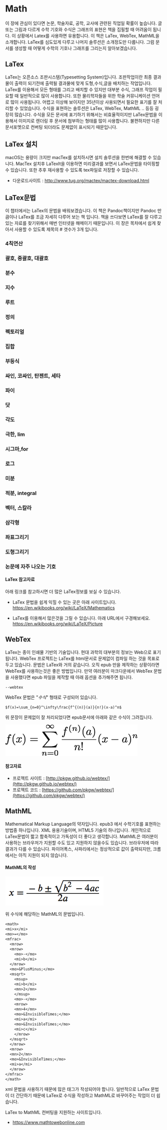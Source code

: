 
# Math
이 장에 관심이 있다면 논문, 학술자료, 공학, 교사에 관련된 직업일 확률이 높습니다.
글 또는 그림과 다르게 수학 기호와 수식은 그래프의 표현은 책을 집필할 때 어려움이 됩니다. 이 상황에서 Latex를 사용하면 유용합니다.
이 책은 LaTex, WebTex, MathML을 소개합니다. LaTex를 심도있게 다루고 나머지 솔루션은 소개정도만 다룹니다.
그럼 문서를 생성할 때 어떻게 수학의 기호나 그래프를 그리는지 알아보겠습니다.

## LaTex
LaTex는 오픈소스 조판시스템(Typesetting System)입니다.
조판작업이란 최종 결과물이 출력이 되기전에 출력될 결과물에 맞게 도형,수식,글을 배치하는 작업입니다.
LaTex를 이용해서 모든 형태를 그리고 배치할 수 있지만 대부분 수식, 그래프 작업이 필요할 때 일반적으로 많이 사용합니다.
또한 물리학자들을 위한 학술 커뮤니케이션 언어로 많이 사용됩니다. 어렵고 이상해 보이지만 35년이상 사용되면서 필요한 표기를 잘 처리할 수 있었습니다.
수식을 표현하는 솔루션은 LaTex, WebTex, MathML .. 등등 굉장히 많습니다.
수식을 모든 문서에 표기하기 위해서는 비효율적이지만 LaTex문법을 이용해서 이미지로 렌더링 후 문서에 첨부하는 형태를 많이 사용합니다.
불편하지만 다른 문서포멧으로 컨버팅 되더라도 문제없이 표시되기 때문입니다.

## LaTex 설치
macOS는 용량이 크지만 macTex를 설치하시면 설치 솔루션을 한번에 해결할 수 있습니다.
MacTex 설치후 LaTexIt을 이용하면 미리결과를 보면서 LaTex문법을 타이핑할 수 있습니다.
또한 추후 재사용할 수 있도록 tex파일로 저장할 수 있습니다.

- 다운로드사이트 : http://www.tug.org/mactex/mactex-download.html

## LaTex문법
이 챕터에서는 LaTex의 문법을 배워보겠습니다.
이 책은 Pandoc책이지만 Pandoc 만큼이나 LaTex를 조금 자세히 다루어 보는 책 입니다.
책을 쓰다보면 LaTex를 잘 다루고 있는 자료를 찾기위해서 매번 인터넷을 해메이기 때문입니다.
이 장은 목차에서 쉽게 찾아서 사용할 수 있도록 제목의 # 갯수가 3개 입니다.

### 4칙연산

### 괄호, 중괄호, 대괄호

### 분수

### 지수

### 루트

### 정의

### 펙토리얼

### 집합

### 부등식

### 싸인, 코싸인, 탄젠트, 세타

### 파이

### 닷

### 각도

### 극한, lim

### 시그마,for

### 로그

### 미분

### 적분, integral

### 벡터, 스칼라

### 삼각형

### 좌표그리기

### 도형그리기

### 논문에 자주 나오는 기호


#### LaTex 참고자료
아래 링크를 참고하시면 더 많은 LaTex정보를 보실 수 있습니다.

- LaTex 문법을 쉽게 익힐 수 있는 곳은 아래 사이트입니다.
	https://en.wikibooks.org/wiki/LaTeX/Mathematics

- LaTex를 이용해서 많은것을 그릴 수 있습니다. 아래 URL에서 구경해보세요.
	https://en.wikibooks.org/wiki/LaTeX/Picture


## WebTex
LaTex는 종이 인쇄물 기반의 기술입니다. 현대 과학의 대부분의 정보는 Web으로 표기됩니다.
WebTex 프로젝트는 LaTex를 html문서로 문제없이 컴파일 하는 것을 목표로 두고 있습니다.
문법은 LaTex와 거의 같습니다. 오직 epub 만을 제작하는 상황이라면 WebTex를 사용하는것은 좋은 방법입니다.
만약 여러분이 마크다운에서 WebTex 문법을 사용했다면 epub 파일을 제작할 때 아래 옵션을 추가해주면 됩니다.

	--webtex

WebTex 문법은 "$수식$" 형태로 구성되어 있습니다.

    $f(x)=\sum_{n=0}^\infty\frac{f^{(n)}(a)}{n!}(x-a)^n$

위 문장이 문제없이 잘 처리되었다면 epub문서에 아래와 같은 수식이 그려집니다.

![latex_example](figures/latex_example.png?raw=true)

#### 참고자료
- 프로젝트 사이트 : [http://pkgw.github.io/webtex/](http://pkgw.github.io/webtex/)
- 프로젝트 코드 : [https://github.com/pkgw/webtex/](https://github.com/pkgw/webtex/)

## MathML
Mathematical Markup Language의 약자입니다.
epub3 에서 수학기호를 표현하는 방법중 하나입니다.
XML 용용기술이며, HTML5 기술의 하나입니다.
개인적으로 LaTex문법이 짧고 함축적이고 가독성이 더 좋다고 생각합니다.
MathML은 여러분이 사용하는 브라우저가 지원할 수도 있고 지원하지 않을수도 있습니다.
브라우저에 따라 결과가 다를 수 있습니다.
파이어폭스, 사파리에서는 정상적으로 값이 출력되지만, 크롬에서는 아직 지원이 되지 않습니다.


#### MathML의 작성

![mathml_example](figures/mathml_example.png?raw=true)

위 수식에 해당하는 MathML의 문법입니다.

    <math>
    <mi>x</mi>
    <mo>=</mo>
    <mfrac>
      <mrow>
      <mrow>
        <mo>-</mo>
        <mi>b</mi>
      </mrow>
      <mo>&PlusMinus;</mo>
      <msqrt>
        <msup>
        <mi>b</mi>
        <mn>2</mn>
        </msup>
        <mo>-</mo>
        <mrow>
        <mn>4</mn>
        <mo>&InvisibleTimes;</mo>
        <mi>a</mi>
        <mo>&InvisibleTimes;</mo>
        <mi>c</mi>
        </mrow>
      </msqrt>
      </mrow>
      <mrow>
      <mn>2</mn>
      <mo>&InvisibleTimes;</mo>
      <mi>a</mi>
      </mrow>
    </mfrac>
    </math>

xml 문법을 사용하기 때문에 많은 태그가 작성되어야 합니다.
일반적으로 LaTex 문법이 더 간단하기 때문에 
LaTex로 수식을 작성하고 MathML로 바꾸어주는 작업이 더 쉽습니다.

LaTex to MathML 컨버팅을 지원하는 사이트입니다.
- https://www.mathtowebonline.com


